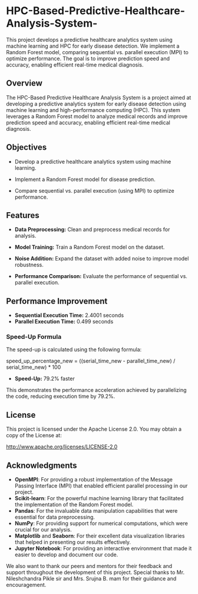 # HPC-Based-Predictive-Healthcare-Analysis-System-
This project develops a predictive healthcare analytics system using machine learning and HPC for early disease detection. We implement a Random Forest model, comparing sequential vs. parallel execution (MPI) to optimize performance. The goal is to improve prediction speed and accuracy, enabling efficient real-time medical diagnosis.

## Overview

The HPC-Based Predictive Healthcare Analysis System is a project aimed at developing a predictive analytics system for early disease detection using machine learning and high-performance computing (HPC). This system leverages a Random Forest model to analyze medical records and improve prediction speed and accuracy, enabling efficient real-time medical diagnosis.

## Objectives

- Develop a predictive healthcare analytics system using machine learning.

- Implement a Random Forest model for disease prediction.

- Compare sequential vs. parallel execution (using MPI) to optimize performance.


## Features

- **Data Preprocessing:** Clean and preprocess medical records for analysis.

- **Model Training:** Train a Random Forest model on the dataset.

- **Noise Addition:** Expand the dataset with added noise to improve model robustness.

- **Performance Comparison:** Evaluate the performance of sequential vs. parallel execution.
  

## Performance Improvement

- **Sequential Execution Time:** 2.4001 seconds  
- **Parallel Execution Time:** 0.499 seconds  

### Speed-Up Formula  
The speed-up is calculated using the following formula:

speed_up_percentage_new = ((serial_time_new - parallel_time_new) / serial_time_new) * 100

- **Speed-Up:** 79.2% faster  

This demonstrates the performance acceleration achieved by parallelizing the code, reducing execution time by 79.2%.




## License


This project is licensed under the Apache License 2.0. You may obtain a copy of the License at:


http://www.apache.org/licenses/LICENSE-2.0



## Acknowledgments


- **OpenMPI**: For providing a robust implementation of the Message Passing Interface (MPI) that enabled efficient parallel processing in our project.
- **Scikit-learn**: For the powerful machine learning library that facilitated the implementation of the Random Forest model.
- **Pandas**: For the invaluable data manipulation capabilities that were essential for data preprocessing.
- **NumPy**: For providing support for numerical computations, which were crucial for our analysis.
- **Matplotlib** and **Seaborn**: For their excellent data visualization libraries that helped in presenting our results effectively.
- **Jupyter Notebook**: For providing an interactive environment that made it easier to develop and document our code.

We also want to thank our peers and mentors for their feedback and support throughout the development of this project. Special thanks to Mr. Nileshchandra Pikle sir and Mrs. Srujna B. mam for their guidance and encouragement.
